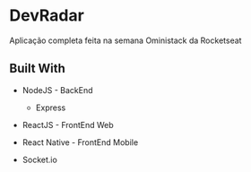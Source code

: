 # DevRadar

Aplicação completa feita na semana Oministack da Rocketseat

## Built With

* NodeJS - BackEnd
  * Express
  
* ReactJS - FrontEnd Web
* React Native - FrontEnd Mobile
* Socket.io
